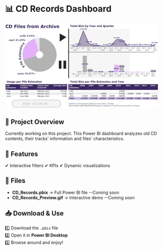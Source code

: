 # 📊 CD Records Dashboard

![Dashboard Preview](CD_Records_Preview.jpg)

## 📝 Project Overview
Currently working on this project. This Power BI dashboard analyzes old CD contents, their tracks' information and files' characteristics.

## 📌 Features
✔ Interactive filters 
✔ KPIs
✔ Dynamic visualizations

## 📂 Files
- **CD_Records.pbix** → Full Power BI file  --Coming soon
- **CD_Records_Preview.gif** → Interactive demo --Coming soon

## 📥 Download & Use
1️⃣ Download the `.pbix` file  
2️⃣ Open it in **Power BI Desktop**  
3️⃣ Browse around and enjoy!
 
